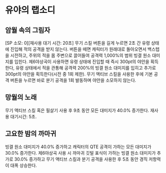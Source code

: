 # 유야의 랩소디

## 암월 속의 그림자

[SP 소모: 0][재사용 대기 시간: 20초] 무기 스킬 버튼을 길게 누르면 2초 간 유령 상태에 진입해 적의 공격을 받지 않는다. 버튼을 떼면 캐릭터가 원래대로 돌아오면서 백스텝을 시전하고, 주위의 적을 몸 주변으로 끌어들여 공격력 1,000%의 범위 빙결 원소 대미지를 입힌다. 제6야상곡이 사용하면 유령 상태에 진입할 때 즉시 300pt의 야안을 획득한다, 유령 상태에서 적을 관통해 공격력 200%의 빙결 원소 대미지를 입히고 추가로 300pt의 야안을 획득한다(시전 중 1회 제한). 무기 액티브 스킬을 사용한 후에 기본 공격 버튼을 누르면 바로 분기 공격을 1회 발동하며 야안을 소모하지 않는다.

## 망월의 노래

무기 액티브 스킬 혹은 필살기 사용 후 9초 동안 모든 대미지가 40.0% 증가한다. 재사용 대기시간: 5초.

## 고요한 밤의 까마귀

빙결 원소 대미지가 40.0% 증가하고 캐릭터의 QTE 공격이 가하는 모든 대미지가 30.0% 증가한다. 제6야상곡 사용 시 까마귀 깃털 표식이 가하는 빙결 원소 대미지가 추가로 30.0% 증가하고 무기 액티브 스킬과 분기 공격을 사용한 후 5초 동안 경직 저항력이 대폭 상승한다.
